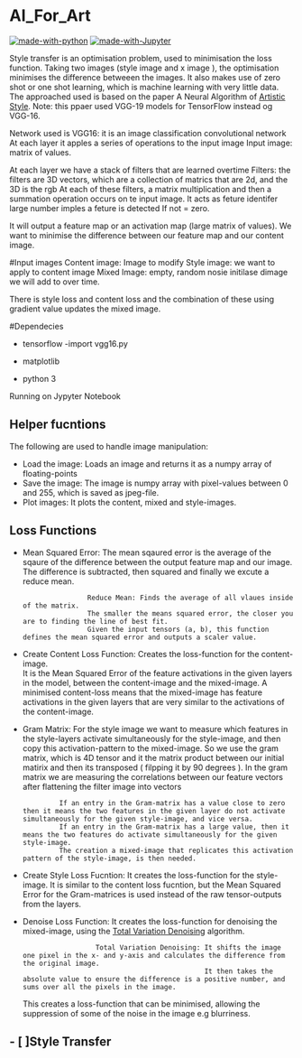 # AI_For_Art
[![made-with-python](https://img.shields.io/badge/Made%20with-Python-1f425f.svg)](https://www.python.org/)
[![made-with-Jupyter](https://img.shields.io/badge/Made%20with-Jupyter-1f425f.svg)](https://jupyter.org/try)





Style transfer is an optimisation problem, used to  minimisation the loss function. Taking two images (style image and x image ), the optimisation minimises the difference betweeen the images. It also makes use of zero shot or one shot learning, which is machine learning with very little data. 
The approached used is based on the paper A Neural Algorithm of [Artistic Style](https://arxiv.org/abs/1508.06576). Note: this ppaer used VGG-19 models for TensorFlow instead og VGG-16.


Network used is VGG16: it is an image classification convolutional network 
At each layer it apples a series of operations to the input image
Input image: matrix of values.

At each layer we have a stack of filters that are learned overtime
Filters: the filters are 3D vectors, which are a collection of matrics that are 2d, and the 3D is the rgb
At each of these filters, a matrix multiplication and then a summation operation occurs on te input image.
It acts as feture identifer
large number imples a feture is detected 
If not = zero.

It will output a feature map or an activation map (large matrix of values). We want to minimise the difference between our feature map and our content image.

#Input images
Content image: Image to modify 
Style image: we want to apply to content image
Mixed Image: empty, random nosie initilase dimage we will add to over time.

There is style loss and content loss and the combination of these using gradient value updates the mixed image.


#Dependecies 

- tensorflow
     -import vgg16.py
 
- matplotlib
- python 3

Running on Jypyter Notebook 
 

## Helper fucntions 
The following are used to handle image manipulation:

- Load the image: Loads an image and returns it as a numpy array of floating-points
- Save the image: The image is  numpy array with pixel-values between 0 and 255, which is saved as jpeg-file.
- Plot images: It plots the content, mixed and style-images.

## Loss Functions 

  - Mean Squared Error: The mean sqaured error is the average of the sqaure of the difference between the output feature map and our image.
                        The difference is subtracted, then squared and finally we excute a reduce mean.
                           
                        Reduce Mean: Finds the average of all vlaues inside of the matrix.
                        The smaller the means squared error, the closer you are to finding the line of best fit.
                        Given the input tensors (a, b), this function defines the mean squared error and outputs a scaler value.
    
  - Create Content Loss Function: Creates the loss-function for the content-image.  
                                    It is the Mean Squared Error of the feature activations in the given layers in the model, between the content-image and the mixed-image. 
                                    A minimised content-loss means that the mixed-image has feature activations in the given layers that are very similar to the activations of the content-image.
   
   - Gram Matrix: For the style image we want to measure which features in the style-layers activate simultaneously for the style-image, and then copy this activation-pattern to the mixed-image.
                  So we use the gram matrix, which is 4D tensor and it the matrix product between our initial matirix and then its transposed ( filpping it by 90 degrees ).
                  In the gram matrix we are measuring the correlations between our feature vectors after flattening the filter image into vectors
                  
                  If an entry in the Gram-matrix has a value close to zero then it means the two features in the given layer do not activate simultaneously for the given style-image, and vice versa.
                  If an entry in the Gram-matrix has a large value, then it means the two features do activate simultaneously for the given style-image. 
                  The creation a mixed-image that replicates this activation pattern of the style-image, is then needed.
             
   - Create Style Loss Fucntion: It creates the loss-function for the style-image. 
                                 It is similar to the content loss fucntion, but the Mean Squared Error for the Gram-matrices is used instead of the raw tensor-outputs from the layers.
                                
                                
   - Denoise Loss Function: It creates the loss-function for denoising the mixed-image, using the  [Total Variation Denoising](https://en.wikipedia.org/wiki/Total_variation_denoising) algorithm.
                            
                        
                           Total Variation Denoising: It shifts the image one pixel in the x- and y-axis and calculates the difference from the original image. 
                                                      It then takes the absolute value to ensure the difference is a positive number, and sums over all the pixels in the image. 
                      
     This creates a loss-function that can be minimised, allowing the suppression of some of the noise in the image e.g blurriness.
                           
  
                            
   
   
     
## - [ ]Style Transfer 
